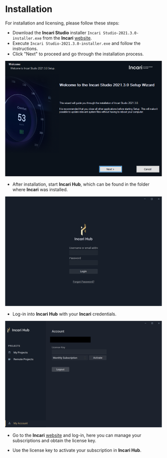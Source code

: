 # Installation

For installation and licensing, please follow these steps:

* Download the **Incari Studio** installer `Incari Studio-2021.3.0-installer.exe` from the **Incari** [website](https://www.incari.com/).
* Execute `Incari Studio-2021.3.0-installer.exe` and follow the instructions.
* Click "Next" to proceed and go through the installation process.

![The Incari Studio welcome screen.](../.gitbook/assets/incaristudio202130_installer.png)

* After installation, start **Incari Hub**, which can be found in the folder where **Incari** was installed. 

![The Incari Hub welcome screen.](../.gitbook/assets/incar-hub-login.png)

* Log-in into **Incari Hub** with your **Incari** credentials.

![The Incari Hub license screen.](../.gitbook/assets/incari-hub-license.png)

*  Go to the **Incari** [website](https://www.incari.com/my-account/) and log-in, here you can manage your subscriptions and obtain the license key.

* Use the license key to activate your subscription in **Incari Hub**.










